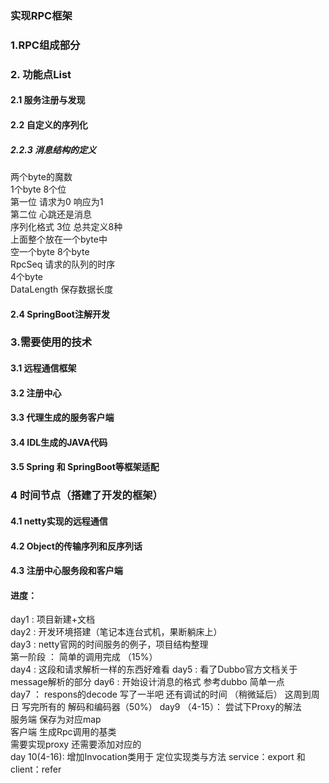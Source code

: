 ### 实现RPC框架
### 1.RPC组成部分
### 2. 功能点List
#### 2.1 服务注册与发现
#### 2.2 自定义的序列化
##### 2.2.3 消息结构的定义
两个byte的魔数  
1个byte 8个位    
第一位 请求为0 响应为1  
第二位 心跳还是消息  
序列化格式 3位 总共定义8种  
上面整个放在一个byte中  
空一个byte
8个byte  
RpcSeq 请求的队列的时序  
4个byte  
DataLength 保存数据长度
#### 2.4 SpringBoot注解开发
### 3.需要使用的技术
#### 3.1 远程通信框架
#### 3.2 注册中心
#### 3.3 代理生成的服务客户端
#### 3.4 IDL生成的JAVA代码
#### 3.5 Spring 和 SpringBoot等框架适配
### 4 时间节点（搭建了开发的框架）
#### 4.1 netty实现的远程通信
#### 4.2 Object的传输序列和反序列话
#### 4.3 注册中心服务段和客户端

#### 进度：
day1 : 项目新建+文档  
day2 : 开发环境搭建（笔记本连台式机，果断躺床上）  
day3 : netty官网的时间服务的例子，项目结构整理   
第一阶段 ： 简单的调用完成 （15%）  
day4 : 这段和请求解析一样的东西好难看
day5 : 看了Dubbo官方文档关于message解析的部分
day6 : 开始设计消息的格式 参考dubbo 简单一点  
day7 ： respons的decode 写了一半吧 还有调试的时间 （稍微延后）
这周到周日 写完所有的 解码和编码器（50%）
day9 （4-15）： 尝试下Proxy的解法  
服务端 保存为对应map  
客户端 生成Rpc调用的基类  
需要实现proxy 还需要添加对应的  
day 10(4-16):
增加Invocation类用于 定位实现类与方法
service：export 和 client：refer
